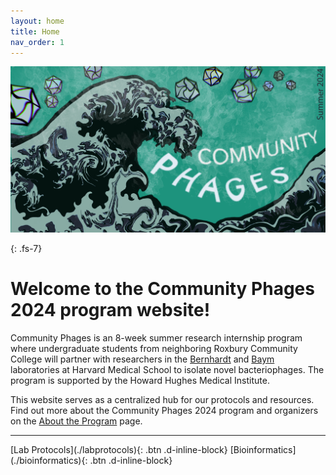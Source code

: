 ```yaml
---
layout: home
title: Home
nav_order: 1
---
```


<div class="banner-container">
    <div class="banner-img">
        <img src="assets/images/banner2024.jpeg">
    </div>
</div>

{: .fs-7}
# Welcome to the Community Phages 2024 program website!

Community Phages is an 8-week summer research internship program where undergraduate students from neighboring Roxbury Community College will partner with researchers in the [Bernhardt](http://www.bernhardtlab.com) and [Baym](https://baymlab.hms.harvard.edu) laboratories at Harvard Medical School to isolate novel bacteriophages. The program is supported by the Howard Hughes Medical Institute.

This website serves as a centralized hub for our protocols and resources. Find out more about the Community Phages 2024 program and organizers on the [About the Program](./about) page.

---

<span class="fs-9">
    [Lab Protocols](./labprotocols){: .btn .d-inline-block}
    [Bioinformatics](./bioinformatics){: .btn .d-inline-block}
</span>
